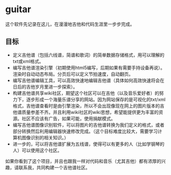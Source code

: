 guitar
======

这个软件先记录在这儿，在漫漫地吉他和代码生涯里一步步完成。

目标
------
* 定义吉他谱（包括六线谱，简谱和歌词）的简单数据存储格式，用可以理解的txt或xml格式。
* 编写吉他谱渲染引擎（初期使用html5编写，后期如果有需要手持设备再说）。渲染时自动动态布局。分页后可以定义节拍速度，自动翻页。
* 编写吉他谱编辑工具，可以高效快速地编辑吉他谱（具体如何高效快速将会在日后的吉他岁月里进一步探索）。
* 构建吉他谱共享wiki社区，期望这个社区可以在吉他（以及音乐爱好者）的努力下，逐步形成一个海量乐谱分享的网站。因为网站保存的是可视化的txt/xml格式，吉他谱查看时是由引擎渲染，所以不会出现像现在网上的图片版本的吉他谱质量参差不齐。并且利用wiki社区的wiki思想，希望能提供更为丰富的资源。社区不应该有广告，如果可能，使用捐献模式。
* 编写吉他谱图像识别软件，可以将图片的吉他谱转换为我们定义的格式，或者部分转换然后利用编辑器快速修改完成。（这个目标难度比较大，需要学习计算机图像识别的相关知识。）
* 进一步的，可以将吉他谱扩展为五线谱，使得可以有更多的人（比如学钢琴的人）可以使用这个社区。
  
如果你看到了这个项目，并且也跟我一样对代码和音乐（尤其吉他）都有浓厚的兴趣，请联系我，共同构建一个吉他谱社区。
